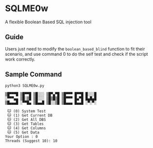 # SQLME0w
A flexible Boolean Based SQL injection tool

## Guide
Users just need to modify the `boolean_based_blind` function to fit their scenario, and use command 0 to do the self test and check if the script work correctly. 

## Sample Command
```
python3 SQLME0w.py                                                                 

▒█▀▀▀█ ▒█▀▀█ ▒█░░░ ▒█▀▄▀█ ▒█▀▀▀ █▀▀█ █░░░█
░▀▀▀▄▄ ▒█░▒█ ▒█░░░ ▒█▒█▒█ ▒█▀▀▀ █▄▀█ █▄█▄█
▒█▄▄▄█ ░▀▀█▄ ▒█▄▄█ ▒█░░▒█ ▒█▄▄▄ █▄▄█ ░▀░▀░
 
 🐱 (0) System Test
 🐱 (1) Get Current DB
 🐱 (2) Get All DBS
 🐱 (3) Get Tables
 🐱 (4) Get Columns
 🐱 (5) Get Data
Your Option : 0
Threads (Suggest 10): 10
```
